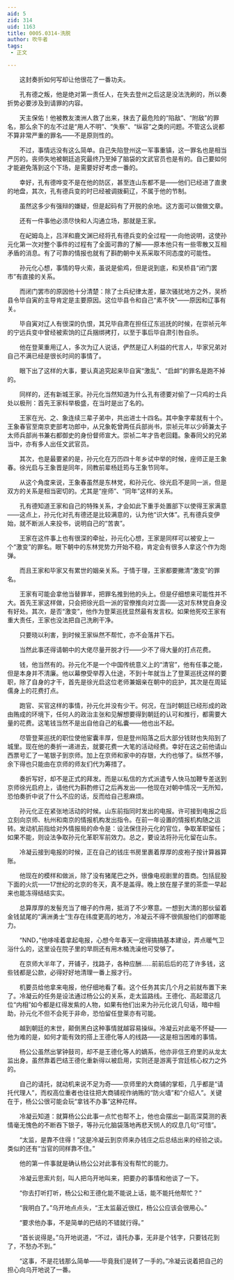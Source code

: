 ```yaml
---
aid: 5
zid: 314
uid: 1163
title: 0005.0314-洗脱
author: 吹牛者
tags: 
 - 正文

---
```




　　这封奏折如何写却让他很花了一番功夫。

　　孔有德之叛，他是绝对第一责任人，在失去登州之后这是没法洗刷的，所以奏折势必要涉及到请罪的内容。

　　天主保佑！他被教友澳洲人救了出来，抹去了最危险的“陷敌”、“附敌”的罪名，那么余下的左不过是“用人不明”、“失察”、“纵容”之类的问题。不管这么说都不算非常严重的罪名——不是原则性的。

　　不过，事情远没有这么简单。自己失陷登州这一军事重镇，这一罪名也是相当严厉的。丧师失地被朝廷追究最终乃至掉了脑袋的文武官员也是有的。自己要如何才能避免落到这个下场，是需要好好考虑一番的。

　　幸好，孔有德哗变不是在他的防区，甚至连山东都不是——他们已经进了直隶的地盘，其次，孔有德兵变的时已经被调拨蓟辽，不属于他的节制。

　　虽然这多少有强辩的嫌疑，但是起码有了开脱的余地。这方面可以做做文章。

　　还有一件事他必须尽快和人沟通立场，那就是王家。

　　在屺姆岛上，吕洋和鹿文渊已经将孔有德兵变的全过程一一向他说明，这使孙元化第一次对整个事件的过程有了全面可靠的了解——原本他只有一些零散又互相矛盾的消息。有了可靠的情报也就有了斟酌朝中关系采取不同态度的可能性。

　　孙元化心想，事情的导火索，虽说是偷鸡，但是说到底，和吴桥县“闭门罢市”有直接的关系。

　　而闭门罢市的原因他十分清楚：除了士兵纪律太差，屡次骚扰地方之外，吴桥县令毕自寅的主导肯定是主要原因。这位毕县令和自己“素不快”——原因和辽事有关。

　　毕自寅对辽人有很深的仇恨，其兄毕自肃在担任辽东巡抚的时候，在崇祯元年的宁远兵变中曾经被索饷的辽兵捆绑拷打，以至于事后毕自肃引咎自杀。

　　他在登莱重用辽人，多次为辽人说话，俨然是辽人利益的代言人，毕家兄弟对自己不满已经是很长时间的事情了。

　　眼下出了这样的大事，要认真追究起来毕自寅“激乱”、“启衅”的罪名是跑不掉的。

　　同样的，还有新城王家。孙元化当然知道为什么孔有德要对偷了一只鸡的士兵处以极刑：首先王家科举极盛，在当时是出了名的。

　　王家在光、之、象连续三辈子弟中，共出进士十四名。其中象字辈就有十个。王象春官至南京吏部考功郎中，从兄象乾曾两任兵部尚书，崇祯元年以少師兼太子太师兵部尚书兼右都御史的身份督师宣大。崇祯二年才告老回籍。象春同父的兄弟当中，亦有多人出任文武官员。

　　其次，也是最要紧的是，孙元化在万历四十年乡试中举的时候，座师正是王象春。徐光启与王象晋是同年，同教前辈杨廷筠与王象节同年。

　　从这个角度来说，王象春虽然是东林党，和孙元化、徐光启不是同一派，但是双方的关系是相当密切的。尤其是“座师”、“同年”这样的关系。

　　孔有德知道王家和自己的特殊关系，才会如此下重手处置部下以使得王家满意——这点上，孙元化对孔有德还是比较满意的，认为他“识大体”。孔有德兵变伊始，就不断派人来投书，说明自己的“苦衷”。

　　王家在这件事上也有很深的牵扯，孙元化心想，王家是同样可以被安上一个“激变”的罪名。眼下朝中的东林党势力开始不稳，肯定会有很多人拿这个作为炮弹。

　　而且王家和毕家又有累世的姻亲关系。于情于理，王家都要撇清“激变”的罪名。

　　王家有可能会拿他当替罪羊，把罪名推到他的头上。但是仔细想来可能性并不大。首先王家这样做，只会把徐光启一派的官僚推向对立面——这对东林党自身没有好处。其次，是否“激变”，他作为登莱巡抚显然最有发言权。如果他死咬王家有重大责任，王家也没法把自己洗刷干净。

　　只要晓以利害，到时候王家纵然不帮忙，亦不会落井下石。

　　当然此事还得请朝中的大佬尽量开脱才行——少不了得大量的打点花费。

　　钱，他当然有的。孙元化不是一个中国传统意义上的“清官”，他有任事之能，但是本身并不清廉。他以幕僚受举荐入仕途，不到十年就当上了登莱巡抚这样的要职，除了自身的才干，首先是徐光启这位老师兼姻亲在朝中的庇护，其次是在周延儒身上的花费打点。

　　跑官、买官这样的事情，孙元化并没有少干。何况，在当时朝廷已经形成的政由贿成的环境下，任何人的政治主张和见解想要得到朝廷的认可和推行，都需要大量的花费。这笔钱当然不是出自他自己的私囊——他也出不起。

　　尽管登莱巡抚的职位使他宦囊丰厚，但是登州陷落之后大部分钱财也失陷到了城里。现在他的奏折一递进去，就要花费一大笔的活动经费。幸好在这之前他请山西票号汇了一笔银子到京师。加上在京师和家中的存银，大约也够了。纵然不够，余下得也只能由在京师的师友们代为筹措了。

　　奏折写好，却不是正式的拜发。而是以私信的方式派遣专人快马加鞭专差送到京师徐光启府上，请他代为斟酌修订之后再发出——他现在对朝中情况一无所知，恐怕奏折中说了什么不应的话，反而给自己惹麻烦。

　　孙元化正在紧张地活动的时候。山东前指同时发出的电报。许可接到电报之后立刻向京师、杭州和南京的情报机构发出指令。在前一年设置的情报机构随之运转。发动机前指给对外情报局的命令是：设法保住孙元化的官位，争取革职留任；如果不能，则设法争取孙元化革职军前效力。总之，要设法将孙元化留在山东。

　　冷凝云接到电报的时候，正在自己的钱庄书房里裹着厚厚的皮袍子按计算器算账。

　　他现在的模样和做派，除了没有猪尾巴之外，很像电视剧里的晋商。包括屁股下面的火炕——17世纪的北京的冬天，真不是盖得。晚上放在屋子里的茶壶一早起来也能冻得结结实实。

　　总算厚厚的发髻充当了帽子的作用，抵消了不少寒意。一想到大清的那伙留着金钱鼠尾的“满洲勇士”生存在纬度更高的地方，冷凝云不得不很佩服他们的御寒能力。

　　“NND，”他哆嗦着拿起电报，心想今年春天一定得搞搞基本建设，弄点暖气卫浴什么的，这里设在院子里的旱厕还有用木桶洗澡他可受够了。

　　在京师大半年了，开铺子，找路子，各种应酬……前前后后的花了许多钱，这些钱都是公款，必得好好地清理一番上报才行。

　　机要员给他拿来电报，他仔细地看了看。这个任务其实几个月之前就布置下来了。冷凝云的任务是设法通过杨公公的关系，走太监路线。王德化、高起潜这几位“内相”如今都是红得发紫的人物，如果有他们出来为孙元化说几句话，暗中相助，孙元化不但不会死于非命，恐怕留任登莱亦有可能。

　　越到朝廷的末世，颠倒黑白这种事情就越容易操纵。冷凝云对此毫不怀疑——他为难的是，如何才能有效的搭上王德化等人的线路——这是相当困难的事情。

　　杨公公虽然出掌钟鼓司，却不是王德化等人的嫡系，他亦非信王府里的从龙太监出身。虽然靠着巴结王德化重新得以被启用，实则还是游离于宫廷核心权力之外的。

　　自己的请托，就动机来说不足为奇——京师里的大商铺的掌柜，几乎都是“请托代理人”，而权高位重者也往往把大商铺视作纳贿的“防火墙”和“介绍人”。关键在于，杨公公很可能会玩“拿钱不办事”这种花样。

　　冷凝云知道：就算杨公公此事一点忙也帮不上，他也会摆出一副高深莫测的表情毫无愧色的不断吞下银子，等孙元化脑袋落地再悲天悯人的叹息几句“可惜”。

　　“太监，是靠不住得！”这是冷凝云到京师来办钱庄之后总结出来的经验之谈。类似的还有“当官的同样靠不住。”

　　他的第一件事就是确认杨公公对此事有没有帮忙的能力。

　　冷凝云思索片刻，叫人把乌开地叫来，把要办的事情和他谈了一下。

　　“你去打听打听，杨公公和王德化能不能说上话，能不能托他帮忙？”

　　“我明白了。”乌开地点点头，“王太监最近很红，杨公公应该会很用心。”

　　“要求他办事，不是简单的巴结的不错就行得。”

　　“首长说得是。”乌开地说道，“不过，请托办事，无非是个钱字，只要钱花到了，不愁办不到。”

　　“这事，不是花钱那么简单——毕竟我们是转了一手的。”冷凝云说着把自己的担心向乌开地说了一番。


